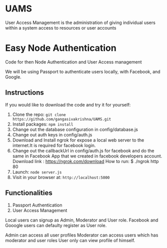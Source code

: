 # UAMS
User Access Management is the administration of giving individual users within a system access to resources or user accounts 

# Easy Node Authentication

Code for then Node Authentication and User Access management

We will be using Passport to authenticate users locally, with Facebook, and Google.


## Instructions

If you would like to download the code and try it for yourself:

1. Clone the repo: `git clone https://github.com/gangasivakrishna/UAMS.git`
2. Install packages: `npm install`
3. Change out the database configuration in config/database.js
4. Change out auth keys in config/auth.js
5. Download and Install ngrok for expose a local web server to the internet.It is required for facebook login.
6. Change out the callbackUrl in  config/auth.js for facebook and do the same in Facebook App that we created in facebook developers account.
Download link : https://ngrok.com/download
How to run: $ ./ngrok http 80
7. Launch: `node server.js`
8. Visit in your browser at: `http://localhost:5000`

## Functionalities

1. Passport Authentication
2. User Access Management

Local users can signup as Admin, Moderator and User role.
Facebook and Gooogle users can defaulty register as User role.

Admin can access all user profiles
Moderator can access users which has moderator and user roles
User only can view profile of himself.

